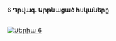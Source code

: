**6 Դրվագ. Արթնացած հսկաները**

\
[![Սերիա 6](https://upload.wikimedia.org/wikipedia/en/b/b3/House_of_David_Poster.jpg)](https://vkvideo.ru/video-229738236_456239031)
